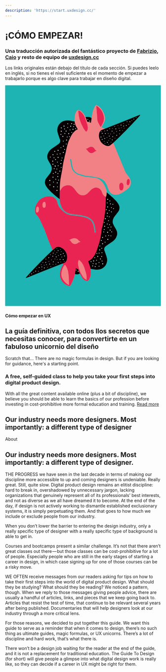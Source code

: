 ```yaml
---
description: 'https://start.uxdesign.cc/'
---
```


# ¡CÓMO EMPEZAR!

### Una traducción autorizada del fantástico proyecto de [Fabrizio](https://uxdesign.cc/@fabriciot), [Caio](https://uxdesign.cc/@caioab) y resto de equipo de [uxdesign.cc](www.uxdesign.cc)

Los links originales están debajo del título de cada sección. Si puedes leelo en inglés, si no tienes el nivel suficiente es el momento de empezar a trabajarlo porque es algo clave para trabajar en diseño digital.

![Ilustraciones de Michela Picchi \(instagram.com/michelapicchi\)](../.gitbook/assets/imagen.png)

#### Cómo empezar en UX

## La guía definitiva, con todos llos secretos que necesitas conocer, para convertirte en un fabuloso unicornio del diseño

Scratch that... There are no magic formulas in design. But if you are looking for guidance, here's a starting point.

### A free, self-guided class to help you take your first steps into digital product design.

With all the great content available online \(plus a bit of discipline\), we believe you should be able to learn the basics of our profession before investing in cost-prohibitive more formal education and training. [Read more](https://start.uxdesign.cc/about/)

## Our industry needs more designers. Most importantly: a different type of designer

About

## Our industry needs more designers. Most importantly: a different type of designer.

THE PROGRESS we have seen in the last decade in terms of making our discipline more accessible to up and coming designers is undeniable. Really great. Still, quite slow. Digital product design remains an elitist discipline: hard to break in, overshadowed by unnecessary jargon, lacking organizations that genuinely represent all of its professionals’ best interests, and not as diverse as we all have dreamed it to become. At the end of the day, if design is not actively working to dismantle established exclusionary systems, it is simply perpetuating them. And that goes to how much we include or exclude people from our industry.

When you don’t lower the barrier to entering the design industry, only a really specific type of designer with a really specific type of background is able to get in.

Courses and bootcamps present a similar challenge. It’s not that there aren’t great classes out there — but those classes can be cost-prohibitive for a lot of people. Especially people who are still in the early stages of starting a career in design, in which case signing up for one of those courses can be a risky move.

WE OFTEN receive messages from our readers asking for tips on how to take their first steps into the world of digital product design. What should they be studying? What should they be reading? We noticed a pattern, though. When we reply to those messages giving people advice, there are usually a handful of articles, links, and pieces that we keep going back to. Articles that resist the test of time, that continue to be relevant several years after being published. Documentaries that will help designers look at our industry through a more critical lens.

For those reasons, we decided to put together this guide. We want this guide to serve as a reminder that when it comes to design, there’s no such thing as ultimate guides, magic formulas, or UX unicorns. There’s a lot of discipline and hard work, that’s what there is.

There won’t be a design job waiting for the reader at the end of the guide, and it is not a replacement for traditional education. The Guide To Design \(for short\) will give people a glimpse into what digital design work is really like, so they can decide if a career in UX might be right for them.



